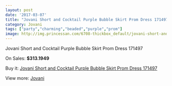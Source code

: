 ```yaml
---
layout: post
date: '2017-03-07'
title: "Jovani Short and Cocktail Purple Bubble Skirt Prom Dress 171497"
category: Jovani
tags: ["party","charming","beaded","purple","prom"]
image: http://img.princessan.com/6708-thickbox_default/jovani-short-and-cocktail-purple-bubble-skirt-prom-dress-171497.jpg
---
```

Jovani Short and Cocktail Purple Bubble Skirt Prom Dress 171497

On Sales: **$313.1949**
<a href="https://www.princessan.com/en/jovani/3048-jovani-short-and-cocktail-purple-bubble-skirt-prom-dress-171497.html"><amp-img layout="responsive" width="600" height="600" src="//img.princessan.com/6708-thickbox_default/jovani-short-and-cocktail-purple-bubble-skirt-prom-dress-171497.jpg" alt="Jovani Short and Cocktail Purple Bubble Skirt Prom Dress 171497 0" /></a>
<a href="https://www.princessan.com/en/jovani/3048-jovani-short-and-cocktail-purple-bubble-skirt-prom-dress-171497.html"><amp-img layout="responsive" width="600" height="600" src="//img.princessan.com/6709-thickbox_default/jovani-short-and-cocktail-purple-bubble-skirt-prom-dress-171497.jpg" alt="Jovani Short and Cocktail Purple Bubble Skirt Prom Dress 171497 1" /></a>
<a href="https://www.princessan.com/en/jovani/3048-jovani-short-and-cocktail-purple-bubble-skirt-prom-dress-171497.html"><amp-img layout="responsive" width="600" height="600" src="//img.princessan.com/6710-thickbox_default/jovani-short-and-cocktail-purple-bubble-skirt-prom-dress-171497.jpg" alt="Jovani Short and Cocktail Purple Bubble Skirt Prom Dress 171497 2" /></a>

Buy it: [Jovani Short and Cocktail Purple Bubble Skirt Prom Dress 171497](https://www.princessan.com/en/jovani/3048-jovani-short-and-cocktail-purple-bubble-skirt-prom-dress-171497.html "Jovani Short and Cocktail Purple Bubble Skirt Prom Dress 171497")

View more: [Jovani](https://www.princessan.com/en/26-jovani "Jovani")